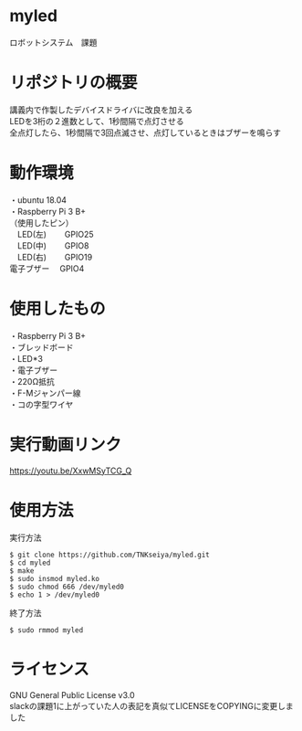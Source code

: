 # myled
ロボットシステム　課題

# リポジトリの概要
 講義内で作製したデバイスドライバに改良を加える  
 LEDを3桁の２進数として、1秒間隔で点灯させる  
 全点灯したら、1秒間隔で3回点滅させ、点灯しているときはブザーを鳴らす

# 動作環境
・ubuntu 18.04  
・Raspberry Pi 3 B+  
  （使用したピン）  
  　LED(左)　　 GPIO25  
  　LED(中)　　 GPIO8  
  　LED(右)　　 GPIO19  
   電子ブザー  　GPIO4  
# 使用したもの
・Raspberry Pi 3 B+  
・ブレッドボード  
・LED*3  
・電子ブザー  
・220Ω抵抗  
・F-Mジャンパー線  
・コの字型ワイヤ  

# 実行動画リンク
https://youtu.be/XxwMSyTCG_Q
  
# 使用方法
実行方法
```
$ git clone https://github.com/TNKseiya/myled.git  
$ cd myled 
$ make  
$ sudo insmod myled.ko  
$ sudo chmod 666 /dev/myled0  
$ echo 1 > /dev/myled0  
```
終了方法  
~~~
$ sudo rmmod myled
~~~

# ライセンス
GNU General Public License v3.0  
slackの課題1に上がっていた人の表記を真似てLICENSEをCOPYINGに変更しました
